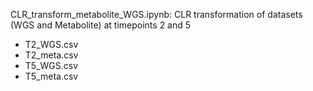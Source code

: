 CLR_transform_metabolite_WGS.ipynb: CLR transformation of datasets (WGS and Metabolite) at timepoints 2 and 5
  - T2_WGS.csv
  - T2_meta.csv
  - T5_WGS.csv
  - T5_meta.csv
